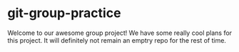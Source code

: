 # git-group-practice

Welcome to our awesome group project!
We have some really cool plans for this project.
It will definitely not remain an emptry repo for the rest of time.
